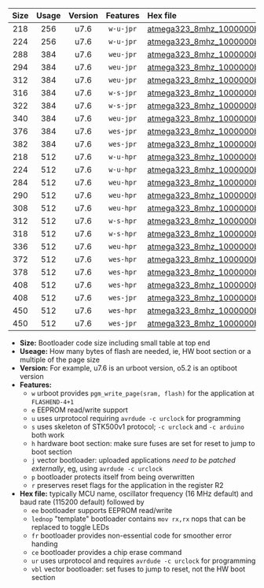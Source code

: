 |Size|Usage|Version|Features|Hex file|
|:-:|:-:|:-:|:-:|:--|
|218|256|u7.6|`w-u-jpr`|[atmega323_8mhz_1000000bps_ur_vbl.hex](https://raw.githubusercontent.com/stefanrueger/urboot/main//atmega323_8mhz_1000000bps_ur_vbl.hex)|
|224|256|u7.6|`w-u-jpr`|[atmega323_8mhz_1000000bps_lednop_ur_vbl.hex](https://raw.githubusercontent.com/stefanrueger/urboot/main//atmega323_8mhz_1000000bps_lednop_ur_vbl.hex)|
|288|384|u7.6|`weu-jpr`|[atmega323_8mhz_1000000bps_ee_ur_vbl.hex](https://raw.githubusercontent.com/stefanrueger/urboot/main//atmega323_8mhz_1000000bps_ee_ur_vbl.hex)|
|294|384|u7.6|`weu-jpr`|[atmega323_8mhz_1000000bps_ee_lednop_ur_vbl.hex](https://raw.githubusercontent.com/stefanrueger/urboot/main//atmega323_8mhz_1000000bps_ee_lednop_ur_vbl.hex)|
|312|384|u7.6|`weu-jpr`|[atmega323_8mhz_1000000bps_ee_lednop_fr_ur_vbl.hex](https://raw.githubusercontent.com/stefanrueger/urboot/main//atmega323_8mhz_1000000bps_ee_lednop_fr_ur_vbl.hex)|
|316|384|u7.6|`w-s-jpr`|[atmega323_8mhz_1000000bps_vbl.hex](https://raw.githubusercontent.com/stefanrueger/urboot/main//atmega323_8mhz_1000000bps_vbl.hex)|
|322|384|u7.6|`w-s-jpr`|[atmega323_8mhz_1000000bps_lednop_vbl.hex](https://raw.githubusercontent.com/stefanrueger/urboot/main//atmega323_8mhz_1000000bps_lednop_vbl.hex)|
|340|384|u7.6|`weu-jpr`|[atmega323_8mhz_1000000bps_ee_lednop_fr_ce_ur_vbl.hex](https://raw.githubusercontent.com/stefanrueger/urboot/main//atmega323_8mhz_1000000bps_ee_lednop_fr_ce_ur_vbl.hex)|
|376|384|u7.6|`wes-jpr`|[atmega323_8mhz_1000000bps_ee_vbl.hex](https://raw.githubusercontent.com/stefanrueger/urboot/main//atmega323_8mhz_1000000bps_ee_vbl.hex)|
|382|384|u7.6|`wes-jpr`|[atmega323_8mhz_1000000bps_ee_lednop_vbl.hex](https://raw.githubusercontent.com/stefanrueger/urboot/main//atmega323_8mhz_1000000bps_ee_lednop_vbl.hex)|
|218|512|u7.6|`w-u-hpr`|[atmega323_8mhz_1000000bps_ur.hex](https://raw.githubusercontent.com/stefanrueger/urboot/main//atmega323_8mhz_1000000bps_ur.hex)|
|224|512|u7.6|`w-u-hpr`|[atmega323_8mhz_1000000bps_lednop_ur.hex](https://raw.githubusercontent.com/stefanrueger/urboot/main//atmega323_8mhz_1000000bps_lednop_ur.hex)|
|284|512|u7.6|`weu-hpr`|[atmega323_8mhz_1000000bps_ee_ur.hex](https://raw.githubusercontent.com/stefanrueger/urboot/main//atmega323_8mhz_1000000bps_ee_ur.hex)|
|290|512|u7.6|`weu-hpr`|[atmega323_8mhz_1000000bps_ee_lednop_ur.hex](https://raw.githubusercontent.com/stefanrueger/urboot/main//atmega323_8mhz_1000000bps_ee_lednop_ur.hex)|
|308|512|u7.6|`weu-hpr`|[atmega323_8mhz_1000000bps_ee_lednop_fr_ur.hex](https://raw.githubusercontent.com/stefanrueger/urboot/main//atmega323_8mhz_1000000bps_ee_lednop_fr_ur.hex)|
|312|512|u7.6|`w-s-hpr`|[atmega323_8mhz_1000000bps.hex](https://raw.githubusercontent.com/stefanrueger/urboot/main//atmega323_8mhz_1000000bps.hex)|
|318|512|u7.6|`w-s-hpr`|[atmega323_8mhz_1000000bps_lednop.hex](https://raw.githubusercontent.com/stefanrueger/urboot/main//atmega323_8mhz_1000000bps_lednop.hex)|
|336|512|u7.6|`weu-hpr`|[atmega323_8mhz_1000000bps_ee_lednop_fr_ce_ur.hex](https://raw.githubusercontent.com/stefanrueger/urboot/main//atmega323_8mhz_1000000bps_ee_lednop_fr_ce_ur.hex)|
|372|512|u7.6|`wes-hpr`|[atmega323_8mhz_1000000bps_ee.hex](https://raw.githubusercontent.com/stefanrueger/urboot/main//atmega323_8mhz_1000000bps_ee.hex)|
|378|512|u7.6|`wes-hpr`|[atmega323_8mhz_1000000bps_ee_lednop.hex](https://raw.githubusercontent.com/stefanrueger/urboot/main//atmega323_8mhz_1000000bps_ee_lednop.hex)|
|408|512|u7.6|`wes-hpr`|[atmega323_8mhz_1000000bps_ee_lednop_fr.hex](https://raw.githubusercontent.com/stefanrueger/urboot/main//atmega323_8mhz_1000000bps_ee_lednop_fr.hex)|
|408|512|u7.6|`wes-jpr`|[atmega323_8mhz_1000000bps_ee_lednop_fr_vbl.hex](https://raw.githubusercontent.com/stefanrueger/urboot/main//atmega323_8mhz_1000000bps_ee_lednop_fr_vbl.hex)|
|450|512|u7.6|`wes-hpr`|[atmega323_8mhz_1000000bps_ee_lednop_fr_ce.hex](https://raw.githubusercontent.com/stefanrueger/urboot/main//atmega323_8mhz_1000000bps_ee_lednop_fr_ce.hex)|
|450|512|u7.6|`wes-jpr`|[atmega323_8mhz_1000000bps_ee_lednop_fr_ce_vbl.hex](https://raw.githubusercontent.com/stefanrueger/urboot/main//atmega323_8mhz_1000000bps_ee_lednop_fr_ce_vbl.hex)|

- **Size:** Bootloader code size including small table at top end
- **Useage:** How many bytes of flash are needed, ie, HW boot section or a multiple of the page size
- **Version:** For example, u7.6 is an urboot version, o5.2 is an optiboot version
- **Features:**
  + `w` urboot provides `pgm_write_page(sram, flash)` for the application at `FLASHEND-4+1`
  + `e` EEPROM read/write support
  + `u` uses urprotocol requiring `avrdude -c urclock` for programming
  + `s` uses skeleton of STK500v1 protocol; `-c urclock` and `-c arduino` both work
  + `h` hardware boot section: make sure fuses are set for reset to jump to boot section
  + `j` vector bootloader: uploaded applications *need to be patched externally*, eg, using `avrdude -c urclock`
  + `p` bootloader protects itself from being overwritten
  + `r` preserves reset flags for the application in the register R2
- **Hex file:** typically MCU name, oscillator frequency (16 MHz default) and baud rate (115200 default) followed by
  + `ee` bootloader supports EEPROM read/write
  + `lednop` "template" bootloader contains `mov rx,rx` nops that can be replaced to toggle LEDs
  + `fr` bootloader provides non-essential code for smoother error handing
  + `ce` bootloader provides a chip erase command
  + `ur` uses urprotocol and requires `avrdude -c urclock` for programming
  + `vbl` vector bootloader: set fuses to jump to reset, not the HW boot section
